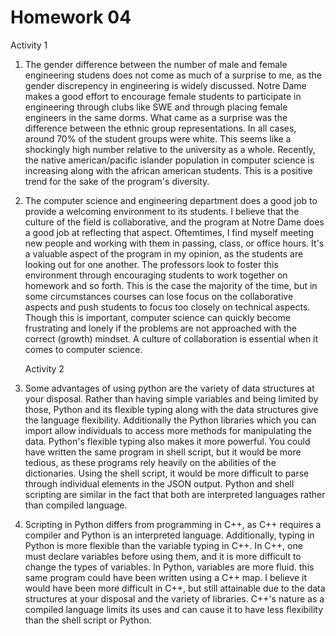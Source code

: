 Homework 04
===========

   Activity 1

1. The gender difference between the number of male and female engineering studens does not come as
   much of a surprise to me, as the gender discrepency in engineering is widely discussed. Notre
   Dame makes a good effort to encourage female students to participate in engineering through
   clubs like SWE and through placing female engineers in the same dorms. What came as a surprise 
   was the difference between the ethnic group representations. In all cases, around 70% of the student
   groups were white. This seems like a shockingly high number relative to the university as a whole.
   Recently, the native american/pacific islander population in computer science is increasing
   along with the african american students. This is a positive trend for the sake of the program's
   diversity.

2. The computer science and engineering department does a good job to provide a welcoming environment
   to its students. I believe that the culture of the field is collaborative, and the program at
   Notre Dame does a good job at reflecting that aspect. Oftemtimes, I find myself meeting new 
   people and working with them in passing, class, or office hours. It's a valuable aspect of the program
   in my opinion, as the students are looking out for one another. The professors look to foster this
   environment through encouraging students to work together on homework and so forth. This is the case
   the majority of the time, but in some circumstances courses can lose focus on the collaborative aspects
   and push students to focus too closely on technical aspects. Though this is important, computer
   science can quickly become frustrating and lonely if the problems are not approached with the 
   correct (growth) mindset. A culture of collaboration is essential when it comes to computer science.

   Activity 2

1. Some advantages of using python are the variety of data structures at your disposal. Rather than
   having simple variables and being limited by those, Python and its flexible typing along with 
   the data structures give the language flexibility. Additionally the Python libraries which you
   can import allow individuals to access more methods for manipulating the data. Python's flexible
   typing also makes it more powerful. You could have written the same program in shell script, but
   it would be more tedious, as these programs rely heavily on the abilities of the dictionaries.
   Using the shell script, it would be more difficult to parse through individual elements in the 
   JSON output. Python and shell scripting are similar in the fact that both are interpreted 
   languages rather than compiled language.

2. Scripting in Python differs from programming in C++, as C++ requires a compiler and Python is an
   interpreted language. Additionally, typing in Python is more flexible than the variable typing in C++.
   In C++, one must declare variables before using them, and it is more difficult to change the types
   of variables. In Python, variables are more fluid. this same program could have been written using
   a C++ map. I believe it would have been more difficult in C++, but still attainable due to the data
   structures at your disposal and the variety of libraries. C++'s nature as a compiled language 
   limits its uses and can cause it to have less flexibility than the shell script or Python.
